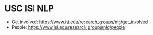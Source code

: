 # USC ISI NLP 

 - Get involved: https://www.isi.edu/research_groups/nlg/get_involved
 - People: https://www.isi.edu/research_groups/nlg/people 
